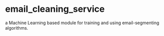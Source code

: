 # email_cleaning_service
a Machine Learning based module for training and using email-segmenting algorithms.
